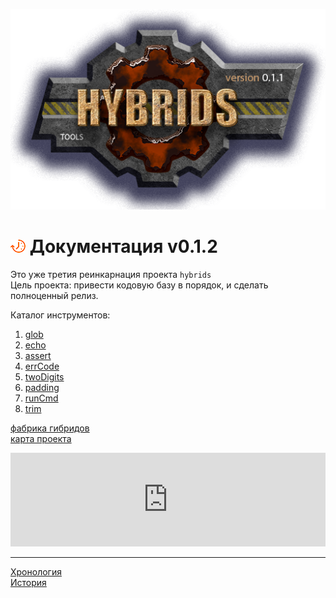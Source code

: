 [![logo](logo.png)](../README.md "for users")  

[M]: #main        "головной файл документации"
[H]: ../README.md        "родитель"
[P]: icons/progress.png  "в процессе..."
[S]: icons/success.png   "ошибок не обнаружено"

[glob]:      docs/glob.md
[echo]:      docs/echo.md
[assert]:    docs/assert.md
[errCode]:   docs/errCode.md
[twoDigits]: docs/twoDigits.md
[padding]:   docs/padding.md
[runCmd]:    docs/runCmd.md
[trim]:      docs/trim.md

[map]: https://mind-map-online.ru/sh-9223a24c9e4a6628?panelMain=0&menubar=0&freezePanels=1&scrollable=0
[fac]: docs/factory.md
    
<a name="main"></a>
[![P]][H] Документация v0.1.2
=============================
Это уже третия реинкарнация проекта `hybrids`  
Цель проекта: привести кодовую базу в порядок, и сделать полноценный релиз.  

Каталог инструментов:  
1. [glob]  
2. [echo]  
3. [assert]  
4. [errCode]  
5. [twoDigits]  
6. [padding]  
7. [runCmd]  
8. [trim]  

[фабрика гибридов][fac]  
[карта проекта][map]  

<iframe width="100%" height="50%" border="0" scrolling="no" style="border: none;"
  src="https://mind-map-online.ru/sh-9223a24c9e4a6628?panelMain=0&menubar=0&freezePanels=1&scrollable=0"
></iframe>

--------------------------------------------------------------------------------

[Хронология](chrono.md)  
[История](history.md)  

